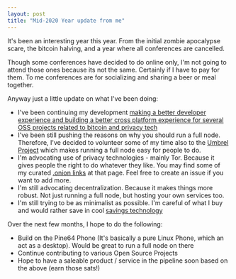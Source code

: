 ```yaml
---
layout: post
title: "Mid-2020 Year update from me"
---
```


It's been an interesting year this year. From the initial zombie apocalypse scare, the bitcoin halving, and a year where all conferences are cancelled.

Though some conferences have decided to do online only, I'm not going to attend those ones because its not the same. Certainly if I have to pay for them. To me conferences are for socializing and sharing a beer or meal together.

Anyway just a little update on what I've been doing:

* I've been continuing my development [making a better developer experience and building a better cross platform experience for several OSS projects related to bitcoin and privacy tech](https://github.com/lncm)
* I've been still pushing the reasons on why you should run a full node. Therefore, I've decided to volunteer some of my time also to the [Umbrel Project](https://github.com/getumbrel) which makes running a full node easy for people to do.
* I'm advocating use of privacy technologies - mainly Tor. Because it gives people the right to do whatever they like. You may find some of my curated [.onion links](https://gitlab.com/nolim1t/onions-module) at that page. Feel free to create an issue if you want to add more.
* I'm still advocating decentralization. Because it makes things more robust. Not just running a full node, but hosting your own services too.
* I'm still trying to be as minimalist as possible. I'm careful of what I buy and would rather save in cool [savings technology](https://bitcoin.org/en/)

Over the next few months, I hope to do the following:

* Build on the Pine64 Phone (It's basically a pure Linux Phone, which an act as a desktop). Would be great to run a full node on there
* Continue contributing to various Open Source Projects
* Hope to have a saleable product / service in the pipeline soon based on the above (earn those sats!)
